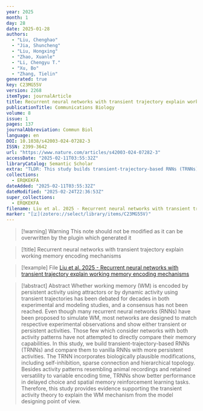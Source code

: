 ```yaml
---
year: 2025
month: 1
day: 28
date: 2025-01-28
authors:
  - "Liu, Chenghao"
  - "Jia, Shuncheng"
  - "Liu, Hongxing"
  - "Zhao, Xuanle"
  - "Li, Chengyu T."
  - "Xu, Bo"
  - "Zhang, Tielin"
generated: true
key: C23MG55V
version: 2268
itemType: journalArticle
title: Recurrent neural networks with transient trajectory explain working memory encoding mechanisms
publicationTitle: Communications Biology
volume: 8
issue: 1
pages: 137
journalAbbreviation: Commun Biol
language: en
DOI: 10.1038/s42003-024-07282-3
ISSN: 2399-3642
url: "https://www.nature.com/articles/s42003-024-07282-3"
accessDate: "2025-02-11T03:55:32Z"
libraryCatalog: Semantic Scholar
extra: "TLDR: This study builds transient-trajectory-based RNNs (TRNNs) and compares them to vanilla RNNs with more persistent activities and finds that TRNNs show better performance in delayed choice and spatial memory reinforcement learning tasks."
collections:
  - ERQKEKFA
dateAdded: "2025-02-11T03:55:32Z"
dateModified: "2025-02-24T22:36:53Z"
super_collections:
  - ERQKEKFA
filename: Liu et al. 2025 - Recurrent neural networks with transient trajectory explain working memory encoding mechanisms
marker: "[🇿](zotero://select/library/items/C23MG55V)"
---
```


>[!warning] Warning
> This note should not be modified as it can be overwritten by the plugin which generated it

> [!title] Recurrent neural networks with transient trajectory explain working memory encoding mechanisms

> [!example] File
> [Liu et al. 2025 - Recurrent neural networks with transient trajectory explain working memory encoding mechanisms](Liu%20et%20al.%202025%20-%20Recurrent%20neural%20networks%20with%20transient%20trajectory%20explain%20working%20memory%20encoding%20mechanisms.pdf)

> [!abstract] Abstract
> Whether working memory (WM) is encoded by persistent activity using attractors or by dynamic activity using transient trajectories has been debated for decades in both experimental and modeling studies, and a consensus has not been reached. Even though many recurrent neural networks (RNNs) have been proposed to simulate WM, most networks are designed to match respective experimental observations and show either transient or persistent activities. Those few which consider networks with both activity patterns have not attempted to directly compare their memory capabilities. In this study, we build transient-trajectory-based RNNs (TRNNs) and compare them to vanilla RNNs with more persistent activities. The TRNN incorporates biologically plausible modifications, including self-inhibition, sparse connection and hierarchical topology. Besides activity patterns resembling animal recordings and retained versatility to variable encoding time, TRNNs show better performance in delayed choice and spatial memory reinforcement learning tasks. Therefore, this study provides evidence supporting the transient activity theory to explain the WM mechanism from the model designing point of view.

